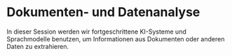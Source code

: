# Dokumenten- und Datenanalyse

In dieser Session werden wir fortgeschrittene KI-Systeme und Sprachmodelle benutzen, um Informationen aus Dokumenten oder anderen Daten zu extrahieren.
